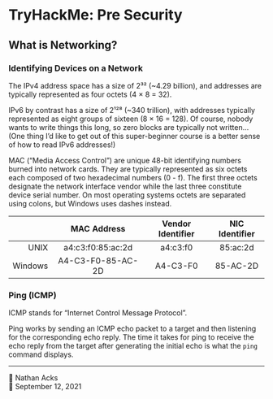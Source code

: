 # TryHackMe: Pre Security

## What is Networking?

### Identifying Devices on a Network

The IPv4 address space has a size of 2³² (~4.29 billion), and addresses are typically represented as four octets (4 × 8 = 32).

IPv6 by contrast has a size of 2¹²⁸ (~340 trillion), with addresses typically represented as eight groups of sixteen (8 × 16 = 128). Of course, nobody wants to write things this long, so zero blocks are typically not written… (One thing I’d like to get out of this super-beginner course is a better sense of how to read IPv6 addresses!)

MAC (“Media Access Control”) are unique 48-bit identifying numbers burned into network cards. They are typically represented as six octets each composed of two hexadecimal numbers (0 - f). The first three octets designate the network interface vendor while the last three constitute device serial number. On most operating systems octets are separated using colons, but Windows uses dashes instead.

|         | MAC Address       | Vendor Identifier | NIC Identifier |
| -------:|:-----------------:|:-----------------:|:--------------:| 
|    UNIX | a4:c3:f0:85:ac:2d |          a4:c3:f0 |       85:ac:2d |
| Windows | A4-C3-F0-85-AC-2D |          A4-C3-F0 |       85-AC-2D |

### Ping (ICMP)

ICMP stands for “Internet Control Message Protocol”.

Ping works by sending an ICMP echo packet to a target and then listening for the corresponding echo reply. The time it takes for ping to receive the echo reply from the target after generating the initial echo is what the `ping` command displays.

- - - -

<span aria-hidden="true">👤</span> Nathan Acks  
<span aria-hidden="true">📅</span> September 12, 2021
